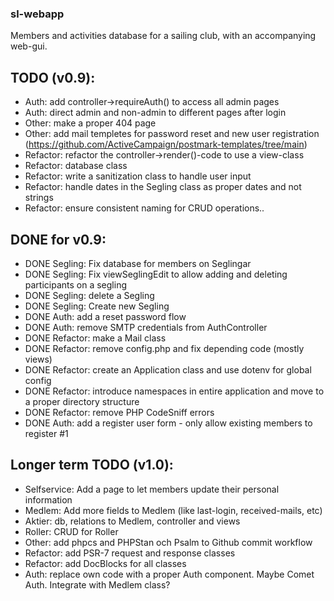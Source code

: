 ### sl-webapp
Members and activities database for a sailing club, with an accompanying web-gui.  


## TODO (v0.9): 
* Auth: add controller->requireAuth() to access all admin pages
* Auth: direct admin and non-admin to different pages after login
* Other: make a proper 404 page
* Other: add mail templetes for password reset and new user registration (https://github.com/ActiveCampaign/postmark-templates/tree/main)
* Refactor: refactor the controller->render()-code to use a view-class
* Refactor: database class
* Refactor: write a sanitization class to handle user input
* Refactor: handle dates in the Segling class as proper dates and not strings
* Refactor: ensure consistent naming for CRUD operations..

## DONE for v0.9: 
* DONE Segling: Fix database for members on Seglingar
* DONE Segling: Fix viewSeglingEdit to allow adding and deleting participants on a segling
* DONE Segling: delete a Segling
* DONE Segling: Create new Segling
* DONE Auth: add a reset password flow
* DONE Auth: remove SMTP credentials from AuthController
* DONE Refactor: make a Mail class
* DONE Refactor: remove config.php and fix depending code (mostly views)
* DONE Refactor: create an Application class and use dotenv for global config
* DONE Refactor: introduce namespaces in entire application and move to a proper directory structure
* DONE Refactor: remove PHP CodeSniff errors
* DONE Auth: add a register user form - only allow existing members to register #1

## Longer term TODO (v1.0): 
* Selfservice: Add a page to let members update their personal information
* Medlem: Add more fields to Medlem (like last-login, received-mails, etc)
* Aktier: db, relations to Medlem, controller and views
* Roller: CRUD for Roller
* Other: add phpcs and PHPStan och Psalm to Github commit workflow
* Refactor: add PSR-7 request and response classes
* Refactor: add DocBlocks for all classes
* Auth: replace own code with a proper Auth component. Maybe Comet Auth. Integrate with Medlem class?



